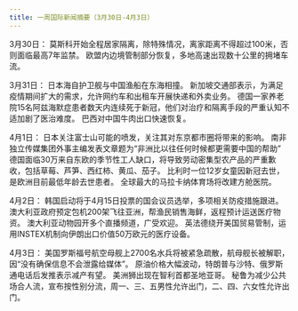 ```yaml
---
title: 一周国际新闻摘要（3月30日-4月3日）
---
```


3月30日：
莫斯科开始全程居家隔离，除特殊情况，离家距离不得超过100米，否则面临最高7年监禁。
欧盟内边境管制部分恢复，多地高速出现数十公里的拥堵车流。

3月31日：
日本海自护卫舰与中国渔船在东海相撞。
新加坡交通部表示，为满足疫情期间扩大的需求，允许网约车和出租车开展快递和外卖业务。
德国一家养老院15名阿兹海默症患者数天内连续死于新冠，他们对治疗和隔离手段的严重认知不适加剧了医治难度。
巴西对中国牛肉出口快速恢复。

4月1日：
日本关注富士山可能的喷发，关注其对东京都市圈将带来的影响。
南非独立传媒集团外事主编发表文章题为“非洲比以往任何时候都更需要中国的帮助”
德国面临30万来自东欧的季节性工人缺口，将导致劳动密集型农产品的严重歉收，包括草莓、芦笋、西红柿、黄瓜、茄子。
比利时一位12岁女童因新冠去世，是欧洲目前最低年龄去世患者。
全球最大的马拉卡纳体育场将改建方舱医院。

4月2日：
韩国启动将于4月15日投票的国会议员选举，多项相关防疫措施跟进。
澳大利亚政府预定包机200架飞往亚洲，帮渔民销售海鲜，返程预计运送医疗物资。
澳大利亚动物园开多个直播频道，广受欢迎。
英法德绕开美国贸易管制，运用INSTEX机制向伊朗出口价值50万欧元的医疗设备。

4月3日：
美国罗斯福号航空母舰上2700名水兵将被紧急疏散，航母舰长被解职，因“没有确保信息不会泄露给媒体”。
原油价格大幅波动，特朗普与沙特、俄罗斯通电话后发推表示减产有望。
美洲狮出现在智利首都圣地亚哥。
秘鲁为减少公共场合人流，宣布按性别分流，周一、三、五男性允许出门，二、四、六女性允许出门。